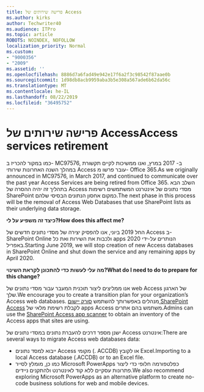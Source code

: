 ```yaml
---
title: פרישה שירותים של Access
ms.author: kirks
author: Techwriter40
ms.audience: ITPro
ms.topic: article
ROBOTS: NOINDEX, NOFOLLOW
localization_priority: Normal
ms.custom:
- "9000356"
- "2009"
ms.assetid: ''
ms.openlocfilehash: 8886d7a6fad49e942e17f6a2f3c98542f87aae0b
ms.sourcegitcommit: 1d98db8acb9959aba3b5e308a567ade6b62da56c
ms.translationtype: MT
ms.contentlocale: he-IL
ms.lasthandoff: 08/22/2019
ms.locfileid: "36495752"
---
```

# <a name="access-services-retirement"></a><span data-ttu-id="5d2e3-102">פרישה שירותים של Access</span><span class="sxs-lookup"><span data-stu-id="5d2e3-102">Access services retirement</span></span>

<span data-ttu-id="5d2e3-103">כמו במקור להכריז ב- MC97576, ב- 2017 במרץ, ואנו ממשיכות לקיים תקשורת במהלך השנה האחרונות שירותי Access עובר פרשו מ- Office 365.</span><span class="sxs-lookup"><span data-stu-id="5d2e3-103">As we originally announced in MC97576, in March 2017, and continued to communicate over the past year Access Services are being retired from Office 365.</span></span> <span data-ttu-id="5d2e3-104">השלב הבא בתהליך זה יהיה ההסרה של Access מסדי נתונים של אינטרנט המשתמשים רשימות SharePoint כמקום אחסון הנתונים הבסיסי שלהם.</span><span class="sxs-lookup"><span data-stu-id="5d2e3-104">The next phase in this process will be the removal of Access Web Databases that use SharePoint lists as their underlying data storage.</span></span>

<span data-ttu-id="5d2e3-105">**כיצד זה משפיע על לי?**</span><span class="sxs-lookup"><span data-stu-id="5d2e3-105">**How does this affect me?**</span></span>

<span data-ttu-id="5d2e3-106">החל 2019 ביוני, אנו להפסיק יצירה של מסדי נתונים חדשים של Access ב- SharePoint Online ולכבות את השירות ואת כל apps הנותרים על-ידי 2020 באפריל.</span><span class="sxs-lookup"><span data-stu-id="5d2e3-106">Starting June 2019, we will stop creation of new Access databases in SharePoint Online and shut down the service and any remaining apps by April 2020.</span></span>

<span data-ttu-id="5d2e3-107">**מה עלי לעשות כדי להתכונן לקראת השינוי?**</span><span class="sxs-lookup"><span data-stu-id="5d2e3-107">**What do I need to do to prepare for this change?**</span></span>

<span data-ttu-id="5d2e3-108">אנו ממליצים ליצור תוכנית המעבר עבור מסדי נתונים של web Access של הארגון שלך.</span><span class="sxs-lookup"><span data-stu-id="5d2e3-108">We encourage you to create a transition plan for your organization’s Access web databases.</span></span> <span data-ttu-id="5d2e3-109">מנהלים באפשרותך להשתמש [סורק יישום SharePoint Access](https://github.com/SharePoint/PnP-Tools/tree/master/Solutions/SharePoint.AccessApp.Scanner) לקבלת רשימת מלאי של apps Access משתמש בהם אתרים.</span><span class="sxs-lookup"><span data-stu-id="5d2e3-109">Admins can use the [SharePoint Access app scanner](https://github.com/SharePoint/PnP-Tools/tree/master/Solutions/SharePoint.AccessApp.Scanner) to obtain an inventory of the Access apps that sites are using.</span></span>

<span data-ttu-id="5d2e3-110">ישנן מספר דרכים להעברת נתונים במסדי נתונים של Access אינטרנט:</span><span class="sxs-lookup"><span data-stu-id="5d2e3-110">There are several ways to migrate Access web databases data:</span></span>

- <span data-ttu-id="5d2e3-111">ייבוא למסד נתונים Access מקומי (. ACCDB) או לקובץ Excel.</span><span class="sxs-lookup"><span data-stu-id="5d2e3-111">Importing to a local Access database (.ACCDB) or to an Excel file.</span></span>
- <span data-ttu-id="5d2e3-112">כמו כן, מומלץ לסייר Microsoft PowerApps כפלטפורמה חלופי כדי ליצור פתרונות עסקיים ללא קוד לאינטרנט ולהתקנים ניידים.</span><span class="sxs-lookup"><span data-stu-id="5d2e3-112">We also recommend exploring Microsoft PowerApps as an alternative platform to create no-code business solutions for web and mobile devices.</span></span>